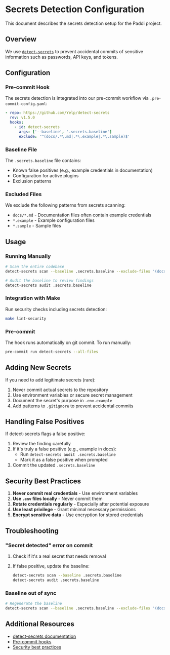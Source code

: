 # Secrets Detection Configuration

This document describes the secrets detection setup for the Paddi project.

## Overview

We use [`detect-secrets`](https://github.com/Yelp/detect-secrets) to prevent accidental commits of sensitive information such as passwords, API keys, and tokens.

## Configuration

### Pre-commit Hook

The secrets detection is integrated into our pre-commit workflow via `.pre-commit-config.yaml`:

```yaml
- repo: https://github.com/Yelp/detect-secrets
  rev: v1.5.0
  hooks:
    - id: detect-secrets
      args: ['--baseline', '.secrets.baseline']
      exclude: '^(docs/.*\.md|.*\.example|.*\.sample)$'
```

### Baseline File

The `.secrets.baseline` file contains:

- Known false positives (e.g., example credentials in documentation)
- Configuration for active plugins
- Exclusion patterns

### Excluded Files

We exclude the following patterns from secrets scanning:

- `docs/*.md` - Documentation files often contain example credentials
- `*.example` - Example configuration files
- `*.sample` - Sample files

## Usage

### Running Manually

```bash
# Scan the entire codebase
detect-secrets scan --baseline .secrets.baseline --exclude-files '(docs/.*\.md|.*\.example|.*\.sample)'

# Audit the baseline to review findings
detect-secrets audit .secrets.baseline
```

### Integration with Make

Run security checks including secrets detection:

```bash
make lint-security
```

### Pre-commit

The hook runs automatically on git commit. To run manually:

```bash
pre-commit run detect-secrets --all-files
```

## Adding New Secrets

If you need to add legitimate secrets (rare):

1. Never commit actual secrets to the repository
2. Use environment variables or secure secret management
3. Document the secret's purpose in `.env.example`
4. Add patterns to `.gitignore` to prevent accidental commits

## Handling False Positives

If detect-secrets flags a false positive:

1. Review the finding carefully
2. If it's truly a false positive (e.g., example in docs):
   - Run `detect-secrets audit .secrets.baseline`
   - Mark it as a false positive when prompted
3. Commit the updated `.secrets.baseline`

## Security Best Practices

1. **Never commit real credentials** - Use environment variables
2. **Use `.env` files locally** - Never commit them
3. **Rotate credentials regularly** - Especially after potential exposure
4. **Use least privilege** - Grant minimal necessary permissions
5. **Encrypt sensitive data** - Use encryption for stored credentials

## Troubleshooting

### "Secret detected" error on commit

1. Check if it's a real secret that needs removal
2. If false positive, update the baseline:

   ```bash
   detect-secrets scan --baseline .secrets.baseline
   detect-secrets audit .secrets.baseline
   ```

### Baseline out of sync

```bash
# Regenerate the baseline
detect-secrets scan --baseline .secrets.baseline --exclude-files '(docs/.*\.md|.*\.example|.*\.sample)'
```

## Additional Resources

- [detect-secrets documentation](https://github.com/Yelp/detect-secrets)
- [Pre-commit hooks](https://pre-commit.com/)
- [Security best practices](./best-practices.md)

